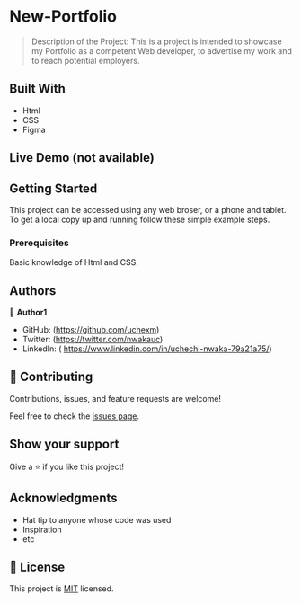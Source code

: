 
# New-Portfolio

> Description of the Project:
This is a project is intended to showcase my Portfolio as a competent Web developer, to advertise my work and to reach potential employers.


## Built With

- Html
- CSS
- Figma

## Live Demo (not available)


## Getting Started

This project can be accessed using any web broser, or a phone and tablet.
To get a local copy up and running follow these simple example steps.

### Prerequisites

Basic knowledge of Html and CSS.


## Authors

👤 **Author1**

- GitHub: (https://github.com/uchexm)
- Twitter: (https://twitter.com/nwakauc)
- LinkedIn: ( https://www.linkedin.com/in/uchechi-nwaka-79a21a75/)


## 🤝 Contributing

Contributions, issues, and feature requests are welcome!

Feel free to check the [issues page](../../issues/).

## Show your support

Give a ⭐️ if you like this project!

## Acknowledgments

- Hat tip to anyone whose code was used
- Inspiration
- etc

## 📝 License

This project is [MIT](./LICENSE) licensed.

